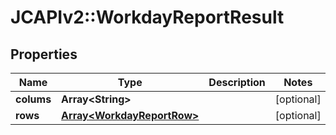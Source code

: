 # JCAPIv2::WorkdayReportResult

## Properties
Name | Type | Description | Notes
------------ | ------------- | ------------- | -------------
**colums** | **Array&lt;String&gt;** |  | [optional] 
**rows** | [**Array&lt;WorkdayReportRow&gt;**](WorkdayReportRow.md) |  | [optional] 


